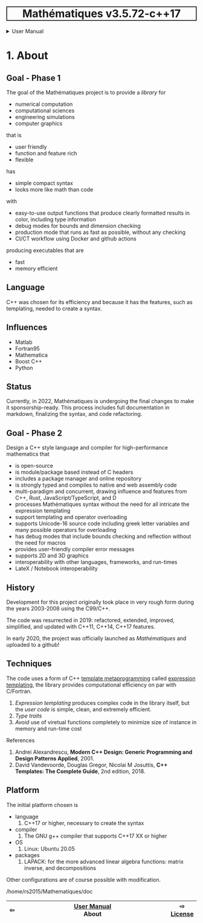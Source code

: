 <h1 style='border: 2px solid; text-align: center'>Mathématiques v3.5.72-c++17</h1>

<details>

<summary>User Manual</summary>

# [User Manual](../README.md)<br>

1. _About_ <br>
2. [License](../license/README.md)<br>
3. [Status, Planned Work & Release Notes](../status-release/README.md)<br>
4. [Description and Example Usage](../description-examples/README.md)<br>
5. [Installation](../installation/README.md)<br>
6. [Your First Mathématiques Project](../first-project/README.md)<br>
7. [Usage Guide: Syntax, Data Types, Functions, etc](../usage-guide/README.md)<br>
8. [Benchmarks](../benchmarks/README.md)<br>
9. [Tests](../test/README.md)<br>
10. [Developer Guide: Modifying and Extending Mathématiques](../developer-guide/README.md)<br>


</details>



# 1. About

## Goal - Phase 1

The goal of the Mathématiques project is to provide a _library_ for 
* numerical computation
* computational sciences
* engineering simulations
* computer graphics

that is
* user friendly
* function and feature rich
* flexible

has 
* simple compact syntax
* looks more like math than code

with
* easy-to-use output functions that produce clearly formatted results in color, including type information
* debug modes for bounds and dimension checking
* production mode that runs as fast as possible, without any checking
* CI/CT workflow using Docker and github actions

producing executables that are
* fast
* memory efficient

## Language

C++ was chosen for its efficiency and because it has the features, such as templating, needed to create a syntax.

## Influences

* Matlab
* Fortran95
* Mathematica
* Boost C++
* Python

## Status

Currently, in 2022, Mathématiques is undergoing the final changes to make it sponsorship-ready.  This process includes full documentation in markdown, finalizing the syntax, and code refactoring.

## Goal - Phase 2

Design a C++ style language and compiler for high-performance mathematics that

* is open-source
* is module/package based instead of C headers
* includes a package manager and online repository
* is strongly typed and compiles to native and web assembly code
* multi-paradigm and concurrent, drawing influence and features from C++, Rust, JavaScript/TypeScript, and D
* processes Mathématiques syntax without the need for all intricate the expression templating
* support templating and operator overloading
* supports Unicode-16 source code including greek letter variables and many possible operators for overloading
* has debug modes that include bounds checking and reflection without the need for macros
* provides user-friendly compiler error messages
* supports 2D and 3D graphics
* interoperability with other languages, frameworks, and run-times
* LateX / Notebook interoperability



## History

Development for this project originally took place in very rough form during the years 2003-2008 using the C99/C++.

The code was resurrected in 2019: refactored, extended, improved, simplified, and updated with C++11, C++14, C++17 features.

In early 2020, the project was officially launched as _Mathématiques_ and uploaded to a github!


## Techniques

The code uses a form of C++ [template metaprogramming](https://en.wikipedia.org/wiki/Template_metaprogramming) called [expression templating](https://en.wikipedia.org/wiki/Expression_templates), the library provides computational efficiency on par with C/Fortran.

1. *Expression templating* produces complex code in the library itself, but the *user code* is simple, clean, and extremely efficient.
1. *Type traits*
1. _Avoid_ use of viretual functions completely to minimize size of instance in memory and run-time cost

References
1. Andrei Alexandrescu, __Modern C++ Design: Generic Programming and Design Patterns Applied__, 2001.
2. David Vandevoorde, Douglas Gregor, Nicolai M Josuttis, __C++ Templates: The Complete Guide__, 2nd edition, 2018.

## Platform

The initial platform chosen is
* language
  1. C++17 or higher, necessary to create the syntax
* compiler
  1. The GNU g++ compiler that supports C++17 XX or higher
* OS
  1. Linux: Ubuntu 20.05
* packages
  1. LAPACK: for the more advanced linear algebra functions: matrix inverse, and decompositions

Other configurations are of course possible with modification.




/home/rs2015/Mathematiques/doc


| ⇦ <br />  | [User Manual](../README.md)<br />About<br /><img width=1000/> | ⇨ <br />[License](../license/README.md)   |
| ------------ | :-------------------------------: | ------------ |

